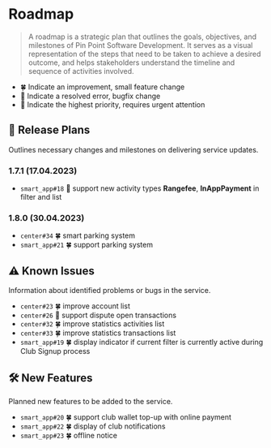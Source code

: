# Roadmap

> A roadmap is a strategic plan that outlines the goals, objectives, and milestones of Pin Point Software Development. It serves as a visual representation of the steps that need to be taken to achieve a desired outcome, and helps stakeholders understand the timeline and sequence of activities involved.

- 🍀 Indicate an improvement, small feature change
- 🐞 Indicate a resolved error, bugfix change
- 🚨 Indicate the highest priority, requires urgent attention

## 🚧 Release Plans

Outlines necessary changes and milestones on delivering service updates.

### 1.7.1 (17.04.2023)

- `smart_app#18` 🐞 support new activity types **Rangefee**, **InAppPayment** in filter and list

### 1.8.0 (30.04.2023)

- `center#34` 🍀 smart parking system
- `smart_app#21` 🍀 support parking system

## ⚠️ Known Issues

Information about identified problems or bugs in the service.

- `center#23` 🍀 improve account list
- `center#26` 🐞 support dispute open transactions
- `center#32` 🍀 improve statistics activities list
- `center#33` 🍀 improve statistics transactions list
- `smart_app#19` 🍀 display indicator if current filter is currently active during Club Signup process

## 🛠️ New Features

Planned new features to be added to the service.

- `smart_app#20` 🍀 support club wallet top-up with online payment
- `smart_app#22` 🍀 display of club notifications
- `smart_app#23` 🍀 offline notice